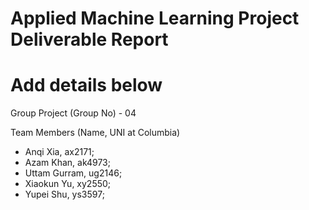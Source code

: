# Applied Machine Learning Project Deliverable Report

# Add details below
Group Project (Group No) - 04

Team Members (Name, UNI at Columbia)
- Anqi Xia, ax2171; 
- Azam Khan, ak4973;
- Uttam Gurram, ug2146;
- Xiaokun Yu, xy2550;
- Yupei Shu, ys3597;
